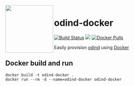 <img align="left" width="150" height="150" src="https://odinblockchain.org/wp-content/uploads/2018/07/800px-black-circle-logo-with-text.png">

# odind-docker

[![Build Status](https://travis-ci.org/chrishasl/odind-docker.svg?branch=master)](https://travis-ci.org/chrishasl/odind-docker)
[![](https://images.microbadger.com/badges/image/odinblockchain/odind-docker.svg)](https://microbadger.com/images/odinblockchain/odind-docker)
[![Docker Pulls](https://img.shields.io/docker/pulls/odinblockchain/odind-docker.svg)](https://hub.docker.com/r/odinblockchain/odind-docker/)


Easily provision [odind](https://odinblockchain.org/) using [Docker](https://www.docker.com/)




## Docker build and run
```
docker build -t odind-docker .
docker run --rm -d --name=odind-docker odind-docker
```
